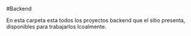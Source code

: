 #Backend

En esta carpeta esta todos los proyectos backend que el sitio presenta, disponibles para trabajarlos lcoalmente.